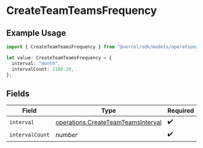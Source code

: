 # CreateTeamTeamsFrequency

## Example Usage

```typescript
import { CreateTeamTeamsFrequency } from "@vercel/sdk/models/operations/createteam.js";

let value: CreateTeamTeamsFrequency = {
  interval: "month",
  intervalCount: 1180.20,
};
```

## Fields

| Field                                                                                    | Type                                                                                     | Required                                                                                 | Description                                                                              |
| ---------------------------------------------------------------------------------------- | ---------------------------------------------------------------------------------------- | ---------------------------------------------------------------------------------------- | ---------------------------------------------------------------------------------------- |
| `interval`                                                                               | [operations.CreateTeamTeamsInterval](../../models/operations/createteamteamsinterval.md) | :heavy_check_mark:                                                                       | N/A                                                                                      |
| `intervalCount`                                                                          | *number*                                                                                 | :heavy_check_mark:                                                                       | N/A                                                                                      |